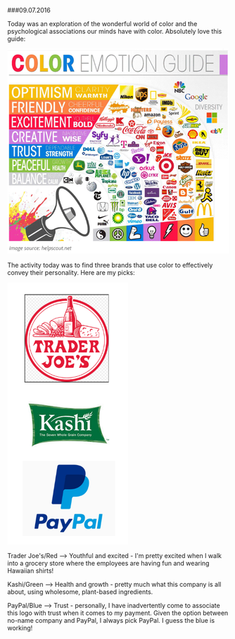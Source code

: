###09.07.2016

Today was an exploration of the wonderful world of color and the psychological associations our minds have with color. 
Absolutely love this guide:

![Color Guide](/color-guide.png)

The activity today was to find three brands that use color to effectively convey their personality. Here are my picks:

![Color Examples](/color-examples.png)

Trader Joe's/Red --> Youthful and excited - I'm pretty excited when I walk into a grocery store where the employees are having fun and
wearing Hawaiian shirts!

Kashi/Green --> Health and growth - pretty much what this company is all about, using wholesome, plant-based ingredients.

PayPal/Blue --> Trust - personally, I have inadvertently come to associate this logo with trust when it comes to my payment. Given the 
option between no-name company and PayPal, I always pick PayPal. I guess the blue is working!
